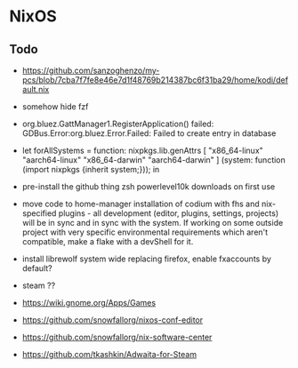 # NixOS
## Todo
* https://github.com/sanzoghenzo/my-pcs/blob/7cba7f7fe8e46e7d1f48769b214387bc6f31ba29/home/kodi/default.nix
* somehow hide fzf
* org.bluez.GattManager1.RegisterApplication() failed: GDBus.Error:org.bluez.Error.Failed: Failed to create entry in database

* let
    forAllSystems = function:
      nixpkgs.lib.genAttrs [
        "x86_64-linux"
        "aarch64-linux"
        "x86_64-darwin"
        "aarch64-darwin"
      ] (system: function (import nixpkgs {inherit system;}));
  in 

* pre-install the github thing zsh powerlevel10k downloads on first use
* move code to home-manager installation of codium with fhs and nix-specified plugins - all development (editor, plugins, settings, projects) will be in sync and in sync with the system. If working on some outside project with very specific environmental requirements which aren't compatible, make a flake with a devShell for it.
* install librewolf system wide replacing firefox, enable fxaccounts by default?
* steam ??
* https://wiki.gnome.org/Apps/Games
* https://github.com/snowfallorg/nixos-conf-editor
* https://github.com/snowfallorg/nix-software-center
* https://github.com/tkashkin/Adwaita-for-Steam